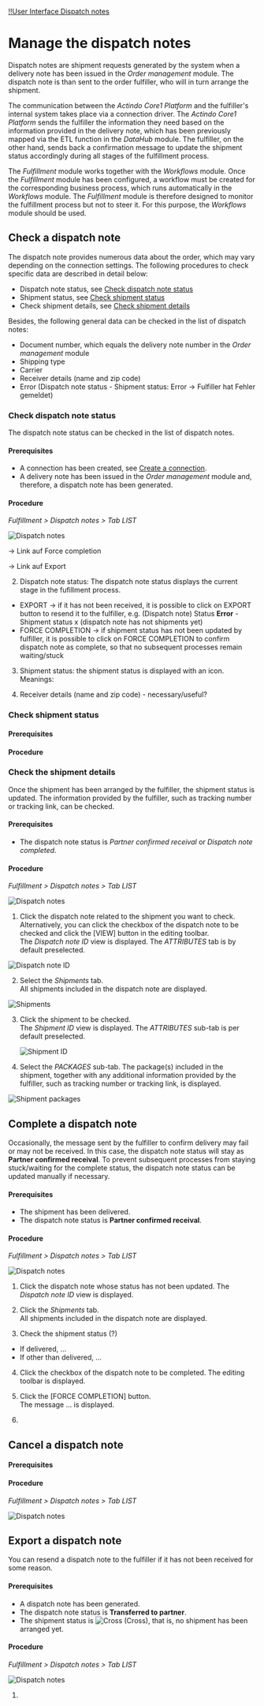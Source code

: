 [!!User Interface Dispatch notes](../UserInterface/01a_List.md)

# Manage the dispatch notes

Dispatch notes are shipment requests generated by the system when a delivery note has been issued in the *Order management* module. The dispatch note is than sent to the order fulfiller, who will in turn arrange the shipment.

The communication between the *Actindo Core1 Platform* and the fulfiller's internal system takes place via a connection driver. The *Actindo Core1 Platform* sends the fulfiller the information they need based on the information provided in the delivery note, which has been previously mapped via the ETL function in the *DataHub* module. The fulfiller, on the other hand, sends back a confirmation message to update the shipment status accordingly during all stages of the fulfillment process.   

The *Fulfillment* module works together with the *Workflows* module. Once the *Fulfillment* module has been configured, a workflow must be created for the corresponding business process, which runs automatically in the *Workflows* module. The *Fulfillment* module is therefore designed to monitor the fulfillment process but not to steer it. For this purpose, the *Workflows* module should be used.

[comment]: <> (Link auf Operation/ManageWorkflows? Evtl. extra Info in Integration?)


## Check a dispatch note

The dispatch note provides numerous data about the order, which may vary depending on the connection settings. The following procedures to check specific data are described in detail below:

  - Dispatch note status, see [Check dispatch note status](#check-dispatch-note-status)
  - Shipment status, see [Check shipment status](#check-shipment-status)
  - Check shipment details, see [Check shipment details](#check-shipment-details)

Besides, the following general data can be checked in the list of dispatch notes:
- Document number, which equals the delivery note number in the *Order management* module
- Shipping type
- Carrier
- Receiver details (name and zip code)
- Error (Dispatch note status - Shipment status: Error -> Fulfiller hat Fehler gemeldet)

[comment]: <> (Überhaupt relevant/notwendig?)


### Check dispatch note status

The dispatch note status can be checked in the list of dispatch notes.

#### Prerequisites

- A connection has been created, see [Create a connection](01_ManageConnections.md#create-a-connection).
- A delivery note has been issued in the *Order management* module and, therefore, a dispatch note has been generated.

#### Procedure

*Fulfillment > Dispatch notes > Tab LIST*

![Dispatch notes](../../Assets/Screenshots/Fulfillment/DispatchNotes/DispatchNotes.png "[Dispatch notes]")

-> Link auf Force completion

-> Link auf Export







2. Dispatch note status: The dispatch note status displays the current stage in the fufillment process.
  - EXPORT -> if it has not been received, it is possible to click on EXPORT button to resend it to the fulfiller, e.g. (Dispatch note) Status **Error** - Shipment status x (dispatch note has not shipments yet)
  - FORCE COMPLETION -> if shipment status has not been updated by fulfiller, it is possible to click on FORCE COMPLETION to confirm dispatch note as complete, so that no subsequent processes remain waiting/stuck


3. Shipment status: the shipment status is displayed with an icon. Meanings:

4. Receiver details (name and zip code) - necessary/useful?


### Check shipment status

#### Prerequisites

#### Procedure



### Check the shipment details

Once the shipment has been arranged by the fulfiller, the shipment status is updated. The information provided by the fulfiller, such as tracking number or tracking link, can be checked.  

#### Prerequisites

- The dispatch note status is *Partner confirmed receival* or *Dispatch note completed*.

#### Procedure

*Fulfillment > Dispatch notes > Tab LIST*

![Dispatch notes](../../Assets/Screenshots/Fulfillment/DispatchNotes/DispatchNotes.png "[Dispatch notes]")

1. Click the dispatch note related to the shipment you want to check. Alternatively, you can click the checkbox of the dispatch note to be checked and click the [VIEW] button in the editing toolbar.  
  The *Dispatch note ID* view is displayed. The *ATTRIBUTES* tab is by default preselected.

  ![Dispatch note ID](../../Assets/Screenshots/Fulfillment/DispatchNotes/DispatchNoteAttributes.png "[Dispatch note ID]")

2. Select the *Shipments* tab.  
  All shipments included in the dispatch note are displayed.

  ![Shipments](../../Assets/Screenshots/Fulfillment/DispatchNotes/DispatchNoteShipments.png "[Shipments]")

3. Click the shipment to be checked.  
   The *Shipment ID* view is displayed. The *ATTRIBUTES* sub-tab is per default preselected.

   ![Shipment ID](../../Assets/Screenshots/Fulfillment/DispatchNotes/ShipmentsAttributesAttributes.png "[Shipment ID]")

4. Select the *PACKAGES* sub-tab.
  The package(s) included in the shipment, together with any additional information provided by the fulfiller, such as tracking number or tracking link, is displayed.

  ![Shipment packages](../../Assets/Screenshots/Fulfillment/DispatchNotes/ShipmentsPackages.png "[Shipment packages]")



## Complete a dispatch note

Occasionally, the message sent by the fulfiller to confirm delivery may fail or may not be received. In this case, the dispatch note status will stay as **Partner confirmed receival**. To prevent subsequent processes from staying stuck/waiting for the complete status, the dispatch note status can be updated manually if necessary.

[comment]: <> (Unsicher von Ausgangssituation. Macht das so Sinn? Vielleicht Fehler festgestellt in Workflows? Wie weiß ich sonst, welche Dispatch note status nicht aktualisiert worden ist? Ich muss erst in Shipments prüfen...)

#### Prerequisites

- The shipment has been delivered.
- The dispatch note status is **Partner confirmed receival**.

#### Procedure

*Fulfillment > Dispatch notes > Tab LIST*

![Dispatch notes](../../Assets/Screenshots/Fulfillment/DispatchNotes/DispatchNotes.png "[Dispatch notes]")

1. Click the dispatch note whose status has not been updated.
  The *Dispatch note ID* view is displayed.

2. Click the *Shipments* tab.  
  All shipments included in the dispatch note are displayed.

3. Check the shipment status (?)
  - If delivered, ...
  - If other than delivered, ...

[comment]: <> (Ist es überhaupt möglich/nötig? Wäre der Shipment status in der Dispatch notes nicht aktualisiert? Wie kann das passieren? Kommt ein Fehler von Workflows o.ä.?)

4. Click the checkbox of the dispatch note to be completed.
  The editing toolbar is displayed.

5. Click the [FORCE COMPLETION] button.  
  The message ... is displayed.

6.


## Cancel a dispatch note

[comment]: <> (Check, ob überhaupt verfügbar in neuer Version. Wenn ja, testen bzw. Stefan nach Funktion fragen)

#### Prerequisites

#### Procedure

*Fulfillment > Dispatch notes > Tab LIST*

![Dispatch notes](../../Assets/Screenshots/Fulfillment/DispatchNotes/DispatchNotes.png "[Dispatch notes]")


## Export a dispatch note

You can resend a dispatch note to the fulfiller if it has not been received for some reason.

#### Prerequisites

- A dispatch note has been generated.
- The dispatch note status is **Transferred to partner**.
- The shipment status is ![Cross](../../Assets/Icons/Cross02.png "[Cross]") (Cross), that is, no shipment has been arranged yet.

[comment]: <> (Stimmt das so? Oder Error - richtiger Weg zur Lösung wäre aber über Workflows, denn der Prozess schlägt auch fehlt... S. Wissenstransfers Part 1, Min. 48)

#### Procedure

*Fulfillment > Dispatch notes > Tab LIST*

![Dispatch notes](../../Assets/Screenshots/Fulfillment/DispatchNotes/DispatchNotes.png "[Dispatch notes]")

1.
